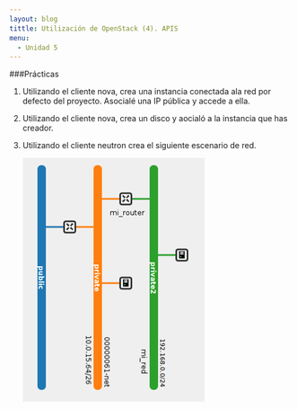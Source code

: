 ```yaml
---
layout: blog
tittle: Utilización de OpenStack (4). APIS
menu:
  - Unidad 5
---
```

###Prácticas

1. Utilizando el cliente nova, crea una instancia conectada ala red por defecto del proyecto. Asocialé una IP pública y accede a ella.

2. Utilizando el cliente nova, crea un disco y aocialó a la instancia que has creador.

3. Utilizando el cliente neutron crea el siguiente escenario de red.

	![red](../u4/img/red4.png)